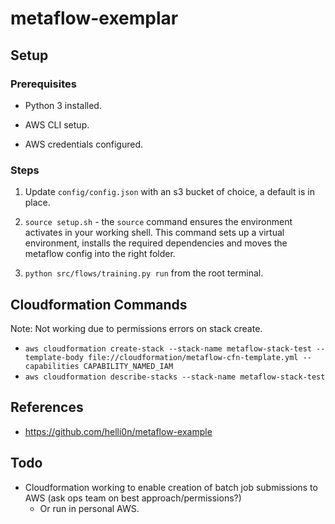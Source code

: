 # metaflow-exemplar

## Setup

### Prerequisites

- Python 3 installed.

- AWS CLI setup.

- AWS credentials configured. 

### Steps

1. Update ``config/config.json`` with an s3 bucket of choice, a default is in place.

2. ``source setup.sh`` - the ``source`` command ensures the environment activates in your working shell. This command sets up a virtual environment, installs the required dependencies and moves the metaflow config into the right folder. 

3. ``python src/flows/training.py run`` from the root terminal.

## Cloudformation Commands

Note: Not working due to permissions errors on stack create.

- ``aws cloudformation create-stack --stack-name metaflow-stack-test --template-body file://cloudformation/metaflow-cfn-template.yml --capabilities CAPABILITY_NAMED_IAM``
- ``aws cloudformation describe-stacks --stack-name metaflow-stack-test``

## References

- https://github.com/helli0n/metaflow-example

## Todo
- Cloudformation working to enable creation of batch job submissions to AWS (ask ops team on best approach/permissions?)
    - Or run in personal AWS. 